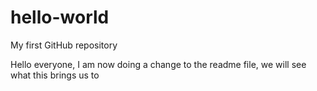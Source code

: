 # hello-world
My first GitHub repository

Hello everyone, 
I am now doing a change to the readme file, we will see what this brings us to
